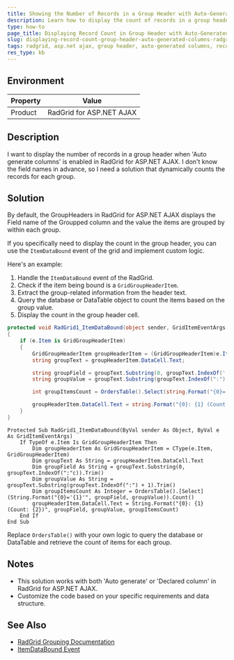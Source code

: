 ```yaml
---
title: Showing the Number of Records in a Group Header with Auto-Generated Columns in RadGrid for ASP.NET AJAX
description: Learn how to display the count of records in a group header when 'Auto generate columns' is enabled in RadGrid for ASP.NET AJAX.
type: how-to
page_title: Displaying Record Count in Group Header with Auto-Generated Columns | RadGrid for ASP.NET AJAX
slug: displaying-record-count-group-header-auto-generated-columns-radgrid-aspnet-ajax
tags: radgrid, asp.net ajax, group header, auto-generated columns, record count
res_type: kb
---
```


## Environment

| Property | Value |
| --- | --- |
| Product | RadGrid for ASP.NET AJAX |

## Description

I want to display the number of records in a group header when 'Auto generate columns' is enabled in RadGrid for ASP.NET AJAX. I don't know the field names in advance, so I need a solution that dynamically counts the records for each group.

## Solution

By default, the GroupHeaders in RadGrid for ASP.NET AJAX displays the Field name of the Groupped column and the value the items are grouped by within each group. 

If you specifically need to display the count in the group header, you can use the `ItemDataBound` event of the grid and implement custom logic. 

Here's an example:

1. Handle the `ItemDataBound` event of the RadGrid.
2. Check if the item being bound is a `GridGroupHeaderItem`.
3. Extract the group-related information from the header text.
4. Query the database or DataTable object to count the items based on the group value.
5. Display the count in the group header cell.

````C#
protected void RadGrid1_ItemDataBound(object sender, GridItemEventArgs e)
{
    if (e.Item is GridGroupHeaderItem)
    {
        GridGroupHeaderItem groupHeaderItem = (GridGroupHeaderItem)e.Item;
        string groupText = groupHeaderItem.DataCell.Text;

        string groupField = groupText.Substring(0, groupText.IndexOf(':')).Trim();
        string groupValue = groupText.Substring(groupText.IndexOf(":") + 1).Trim();

        int groupItemsCount = OrdersTable().Select(string.Format("{0}='{1}'", groupField, groupValue)).Count();

        groupHeaderItem.DataCell.Text = string.Format("{0}: {1} (Count: {2})", groupField, groupValue, groupItemsCount);
    }
}
````
````VB
Protected Sub RadGrid1_ItemDataBound(ByVal sender As Object, ByVal e As GridItemEventArgs)
    If TypeOf e.Item Is GridGroupHeaderItem Then
        Dim groupHeaderItem As GridGroupHeaderItem = CType(e.Item, GridGroupHeaderItem)
        Dim groupText As String = groupHeaderItem.DataCell.Text
        Dim groupField As String = groupText.Substring(0, groupText.IndexOf(":"c)).Trim()
        Dim groupValue As String = groupText.Substring(groupText.IndexOf(":") + 1).Trim()
        Dim groupItemsCount As Integer = OrdersTable().[Select](String.Format("{0}='{1}'", groupField, groupValue)).Count()
        groupHeaderItem.DataCell.Text = String.Format("{0}: {1} (Count: {2})", groupField, groupValue, groupItemsCount)
    End If
End Sub
````

Replace `OrdersTable()` with your own logic to query the database or DataTable and retrieve the count of items for each group.

## Notes

- This solution works with both  'Auto generate' or 'Declared column' in RadGrid for ASP.NET AJAX.
- Customize the code based on your specific requirements and data structure.

## See Also

- [RadGrid Grouping Documentation](https://docs.telerik.com/devtools/aspnet-ajax/controls/grid/grouping/overview)
- [ItemDataBound Event](https://docs.telerik.com/devtools/aspnet-ajax/controls/grid/server-side-programming/events/itemdatabound)

